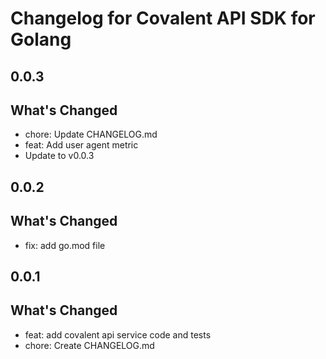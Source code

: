 # Changelog for Covalent API SDK for Golang

## 0.0.3

## What's Changed
- chore: Update CHANGELOG.md
- feat: Add user agent metric
- Update to v0.0.3

## 0.0.2

## What's Changed
- fix: add go.mod file

## 0.0.1

## What's Changed
- feat: add covalent api service code and tests
- chore: Create CHANGELOG.md
